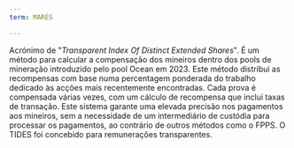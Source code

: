 ```yaml
---
term: MARÉS

---
```

Acrónimo de "*Transparent Index Of Distinct Extended Shares*". É um método para calcular a compensação dos mineiros dentro dos pools de mineração introduzido pelo pool Ocean em 2023. Este método distribui as recompensas com base numa percentagem ponderada do trabalho dedicado às acções mais recentemente encontradas. Cada prova é compensada várias vezes, com um cálculo de recompensa que inclui taxas de transação. Este sistema garante uma elevada precisão nos pagamentos aos mineiros, sem a necessidade de um intermediário de custódia para processar os pagamentos, ao contrário de outros métodos como o FPPS. O TIDES foi concebido para remunerações transparentes.